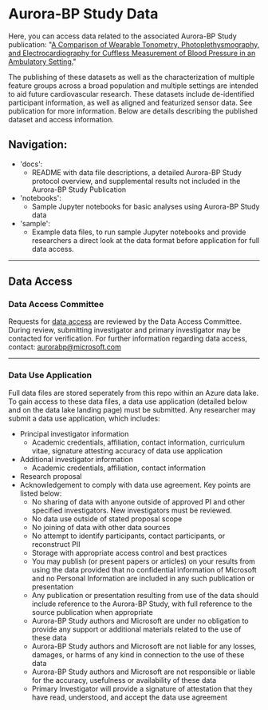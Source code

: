 # Aurora-BP Study Data

Here, you can access data related to the associated Aurora-BP Study publication: "[A Comparison of Wearable Tonometry, Photoplethysmography, and Electrocardiography for Cuffless Measurement of Blood Pressure in an Ambulatory Setting.](https://ieeexplore.ieee.org/document/9721156)"

The publishing of these datasets as well as the characterization of multiple feature groups across a broad population and multiple settings are intended to aid future cardiovascular research. These datasets include de-identified participant information, as well as aligned and featurized sensor data. See publication for more information. Below are details describing the published dataset and access information.

## Navigation:
- 'docs': 
  - README with data file descriptions, a detailed Aurora-BP Study protocol overview, and supplemental results not included in the Aurora-BP Study Publication
- 'notebooks':
  - Sample Jupyter notebooks for basic analyses using Aurora-BP Study data
- 'sample':
  - Example data files, to run sample Jupyter notebooks and provide researchers a direct look at the data format before application for full data access.

---

## Data Access

### Data Access Committee

Requests for [data access](docs/README.md) are reviewed by the Data Access Committee. During review, submitting investigator and primary investigator may be contacted for verification. For further information regarding data access, contact: aurorabp@microsoft.com

---

### Data Use Application

Full data files are stored seperately from this repo within an Azure data lake. To gain access to these data files, a data use application (detailed below and on the data lake landing page) must be submitted. Any researcher may submit a data use application, <!-- TODO insert link to DUA -->which includes:

- Principal investigator information
  - Academic credentials, affiliation, contact information, curriculum vitae, signature attesting accuracy of data use application
- Additional investigator information
  - Academic credentials, affiliation, contact information
- Research proposal
- Acknowledgement to comply with data use agreement. <!-- TODO insert link to DUA --> Key points are listed below:
  - No sharing of data with anyone outside of approved PI and other specified investigators. New investigators must be reviewed.
  - No data use outside of stated proposal scope
  - No joining of data with other data sources
  - No attempt to identify participants, contact participants, or reconstruct PII
  - Storage with appropriate access control and best practices
  - You may publish (or present papers or articles) on your results from using the data provided that no confidential information of Microsoft and no Personal Information are included in any such publication or presentation
  - Any publication or presentation resulting from use of the data should include reference to the Aurora-BP Study, with full reference to the source publication <!-- TODO insert reference --> when appropriate
  - Aurora-BP Study authors and Microsoft are under no obligation to provide any support or additional materials related to the use of these data
  - Aurora-BP Study authors and Microsoft are not liable for any losses, damages, or harms of any kind in connection to the use of these data
  - Aurora-BP Study authors and Microsoft are not responsible or liable for the accuracy, usefulness or availability of these data
  - Primary Investigator will provide a signature of attestation that they have read, understood, and accept the data use agreement
